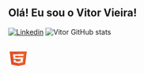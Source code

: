 ## Olá! Eu sou o Vitor Vieira!

[![Linkedin](https://img.shields.io/badge/LinkedIn-0077B5?style=for-the-badge&logo=linkedin&logoColor=white)](https://www.linkedin.com/in/v-vieira)
![Vitor GitHub stats](https://github-readme-stats.vercel.app/api?username=vvieiraa&theme=nord&show_icons=true)

</div>
<div style="display: inline_block"><br>
<img align="center" alt="Vitor-HTML" height="30" width="40" src="https://raw.githubusercontent.com/devicons/devicon/master/icons/html5/html5-original.svg">
</div>
